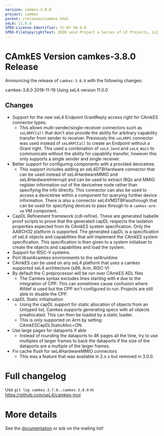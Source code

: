 ```yaml
---
version: camkes-3.8.0
project: camkes
parent: /releases/camkes.html
seL4: 11.0.0
SPDX-License-Identifier: CC-BY-SA-4.0
SPDX-FileCopyrightText: 2020 seL4 Project a Series of LF Projects, LLC.
---
```

# CAmkES Version camkes-3.8.0 Release

Announcing the release of `camkes-3.8.0` with the following changes:

camkes-3.8.0 2019-11-19
Using seL4 version 11.0.0

## Changes

* Support for the new seL4 Endpoint GrantReply access right for CAmkES connector types.
  - This allows multi-sender/single-receiver connectors such as `seL4RPCCall` that don't also provide the ability for
    arbitrary capability transfer from sender to receiver. Previously the `seL4RPC` connector was used instead of
    `seL4RPCCall` to create an Endpoint without a Grant right. This used a combination of `seL4_Send` and `seL4_Wait`
    to communicate without the ability for capability transfer, however this only supports a single sender and single
    receiver.
* Better support for configuring components with a provided devicetree.
  - This support includes adding an seL4DTBHardware connector that can be used instead of seL4HardwareMMIO and
  seL4HardwareInterrupt and can be used to extract IRQs and MMIO register information out of the devicetree node rather
  than specifying the info directly. This connector can also be used to access a devicetree within a component for
  querying further device information. There is also a connector seL4VMDTBPassthrough that can be used for specifying
  devices to pass through to a `camkes-arm-vm` VM component.
* CapDL Refinement framework (cdl-refine).
  These are generated Isabelle proof scripts to prove that the generated capDL respects the isolation properties
  expected from its CAmkES system specification. Only the AARCH32 platform is supported. The generated capDL is a
  specification of seL4 objects and capabilities that will implement the CAmkES system specification. This
  specification is then given to a system initialiser to create the objects and capabilities and load the system.
* Support for RISC-V systems.
* Port libsel4camkes environments to the sel4runtime
* CAmkES can be used on any seL4 platform that uses a camkes supported seL4 architecture (x86, Arm, RISC-V)
* By default the C preprocessor will be run over CAmkES ADL files
  - The Camkes syntax excludes lines starting with `#` due to the integration of CPP. This can sometimes cause
    confusion where #ifdef is used but the CPP isn't configured to run. Projects are still able to disable the CPP.
* capDL Static initialisation
  - Using the capDL support for static allocation of objects from an Untyped list, Camkes supports generating specs
    with all objects preallocated. This can then be loaded by a static loader.
  - This is only supported on Arm by setting CAmkESCapDLStaticAlloc=ON.
* Use large pages for dataports if able
  - Instead of rounding the dataports to 4K pages all the time, try to use multiples of larger frames to back the
    dataports if the size of the dataports are a multiple of the larger frames.
* Fix cache flush for seL4HardwareMMIO connectors
  - This was a feature that was available in 2.x.x but removed in 3.0.0.


# Full changelog
 Use `git log camkes-3.7.0..camkes-3.8.0` in
<https://github.com/seL4/camkes-tool>

# More details
 See the
[documentation](https://github.com/seL4/camkes-tool/blob/camkes-3.8.0/docs/index.md)
or ask on the mailing list!
